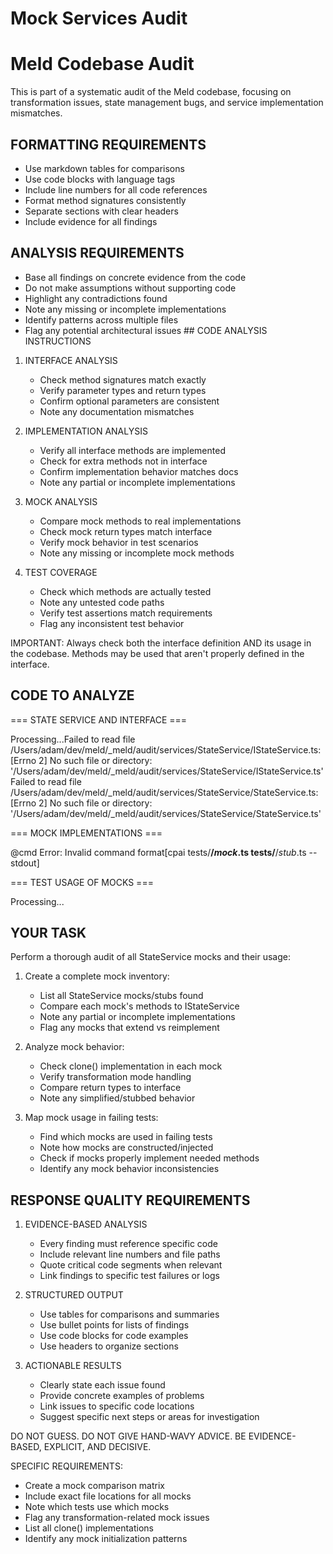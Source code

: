 # Mock Services Audit

# Meld Codebase Audit

This is part of a systematic audit of the Meld codebase, focusing on transformation issues, state management bugs, and service implementation mismatches.

## FORMATTING REQUIREMENTS

- Use markdown tables for comparisons
- Use code blocks with language tags
- Include line numbers for all code references
- Format method signatures consistently
- Separate sections with clear headers
- Include evidence for all findings

## ANALYSIS REQUIREMENTS

- Base all findings on concrete evidence from the code
- Do not make assumptions without supporting code
- Highlight any contradictions found
- Note any missing or incomplete implementations
- Identify patterns across multiple files
- Flag any potential architectural issues  ## CODE ANALYSIS INSTRUCTIONS

1. INTERFACE ANALYSIS
   - Check method signatures match exactly
   - Verify parameter types and return types
   - Confirm optional parameters are consistent
   - Note any documentation mismatches

2. IMPLEMENTATION ANALYSIS
   - Verify all interface methods are implemented
   - Check for extra methods not in interface
   - Confirm implementation behavior matches docs
   - Note any partial or incomplete implementations

3. MOCK ANALYSIS
   - Compare mock methods to real implementations
   - Check mock return types match interface
   - Verify mock behavior in test scenarios
   - Note any missing or incomplete mock methods

4. TEST COVERAGE
   - Check which methods are actually tested
   - Note any untested code paths
   - Verify test assertions match requirements
   - Flag any inconsistent test behavior

IMPORTANT: Always check both the interface definition AND its usage in the codebase. Methods may be used that aren't properly defined in the interface.

## CODE TO ANALYZE

\=== STATE SERVICE AND INTERFACE ===

Processing...Failed to read file /Users/adam/dev/meld/_meld/audit/services/StateService/IStateService.ts: [Errno 2] No such file or directory: '/Users/adam/dev/meld/_meld/audit/services/StateService/IStateService.ts'
Failed to read file /Users/adam/dev/meld/_meld/audit/services/StateService/StateService.ts: [Errno 2] No such file or directory: '/Users/adam/dev/meld/_meld/audit/services/StateService/StateService.ts'

\=== MOCK IMPLEMENTATIONS ===

@cmd Error: Invalid command format\[cpai tests/**/_mock_.ts tests/**/_stub_.ts --stdout]

\=== TEST USAGE OF MOCKS ===

Processing...

## YOUR TASK

Perform a thorough audit of all StateService mocks and their usage:

1. Create a complete mock inventory:
   - List all StateService mocks/stubs found
   - Compare each mock's methods to IStateService
   - Note any partial or incomplete implementations
   - Flag any mocks that extend vs reimplement

2. Analyze mock behavior:
   - Check clone() implementation in each mock
   - Verify transformation mode handling
   - Compare return types to interface
   - Note any simplified/stubbed behavior

3. Map mock usage in failing tests:
   - Find which mocks are used in failing tests
   - Note how mocks are constructed/injected
   - Check if mocks properly implement needed methods
   - Identify any mock behavior inconsistencies

## RESPONSE QUALITY REQUIREMENTS

1. EVIDENCE-BASED ANALYSIS
   - Every finding must reference specific code
   - Include relevant line numbers and file paths
   - Quote critical code segments when relevant
   - Link findings to specific test failures or logs

2. STRUCTURED OUTPUT
   - Use tables for comparisons and summaries
   - Use bullet points for lists of findings
   - Use code blocks for code examples
   - Use headers to organize sections

3. ACTIONABLE RESULTS
   - Clearly state each issue found
   - Provide concrete examples of problems
   - Link issues to specific code locations
   - Suggest specific next steps or areas for investigation

DO NOT GUESS. DO NOT GIVE HAND-WAVY ADVICE. BE EVIDENCE-BASED, EXPLICIT, AND DECISIVE.

SPECIFIC REQUIREMENTS:

- Create a mock comparison matrix
- Include exact file locations for all mocks
- Note which tests use which mocks
- Flag any transformation-related mock issues
- List all clone() implementations
- Identify any mock initialization patterns
